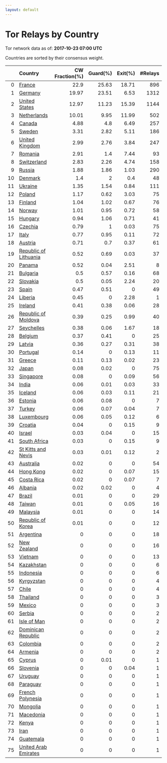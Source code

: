 ```yaml
---
layout: default
---
```



# Tor Relays by Country

Tor network data as of: **2017-10-23 07:00 UTC**

Countries are sorted by their consensus weight.

|    | Country                                                                  |   CW Fraction(%) |   Guard(%) |   Exit(%) |   #Relays |
|---:|:-------------------------------------------------------------------------|-----------------:|-----------:|----------:|----------:|
|  0 | [France](https://atlas.torproject.org/#search/country:fr)                |            22.9  |      25.63 |     18.71 |       896 |
|  1 | [Germany](https://atlas.torproject.org/#search/country:de)               |            19.97 |      23.51 |      6.53 |      1312 |
|  2 | [United States](https://atlas.torproject.org/#search/country:us)         |            12.97 |      11.23 |     15.39 |      1144 |
|  3 | [Netherlands](https://atlas.torproject.org/#search/country:nl)           |            10.01 |       9.95 |     11.99 |       502 |
|  4 | [Canada](https://atlas.torproject.org/#search/country:ca)                |             4.88 |       4.8  |      6.49 |       257 |
|  5 | [Sweden](https://atlas.torproject.org/#search/country:se)                |             3.31 |       2.82 |      5.11 |       186 |
|  6 | [United Kingdom](https://atlas.torproject.org/#search/country:gb)        |             2.99 |       2.76 |      3.84 |       247 |
|  7 | [Romania](https://atlas.torproject.org/#search/country:ro)               |             2.91 |       1.4  |      7.44 |        93 |
|  8 | [Switzerland](https://atlas.torproject.org/#search/country:ch)           |             2.83 |       2.26 |      4.74 |       158 |
|  9 | [Russia](https://atlas.torproject.org/#search/country:ru)                |             1.88 |       1.86 |      1.03 |       290 |
| 10 | [Denmark](https://atlas.torproject.org/#search/country:dk)               |             1.4  |       2    |      0.4  |        48 |
| 11 | [Ukraine](https://atlas.torproject.org/#search/country:ua)               |             1.35 |       1.54 |      0.84 |       111 |
| 12 | [Poland](https://atlas.torproject.org/#search/country:pl)                |             1.17 |       0.62 |      3.03 |        75 |
| 13 | [Finland](https://atlas.torproject.org/#search/country:fi)               |             1.04 |       1.02 |      0.67 |        76 |
| 14 | [Norway](https://atlas.torproject.org/#search/country:no)                |             1.01 |       0.95 |      0.72 |        58 |
| 15 | [Hungary](https://atlas.torproject.org/#search/country:hu)               |             0.94 |       1.06 |      0.71 |        41 |
| 16 | [Czechia](https://atlas.torproject.org/#search/country:cz)               |             0.79 |       1    |      0.03 |        75 |
| 17 | [Italy](https://atlas.torproject.org/#search/country:it)                 |             0.77 |       0.95 |      0.11 |        72 |
| 18 | [Austria](https://atlas.torproject.org/#search/country:at)               |             0.71 |       0.7  |      0.37 |        61 |
| 19 | [Republic of Lithuania](https://atlas.torproject.org/#search/country:lt) |             0.52 |       0.69 |      0.03 |        37 |
| 20 | [Panama](https://atlas.torproject.org/#search/country:pa)                |             0.52 |       0.04 |      2.51 |         8 |
| 21 | [Bulgaria](https://atlas.torproject.org/#search/country:bg)              |             0.5  |       0.57 |      0.16 |        68 |
| 22 | [Slovakia](https://atlas.torproject.org/#search/country:sk)              |             0.5  |       0.05 |      2.24 |        20 |
| 23 | [Spain](https://atlas.torproject.org/#search/country:es)                 |             0.47 |       0.51 |      0    |        49 |
| 24 | [Liberia](https://atlas.torproject.org/#search/country:lr)               |             0.45 |       0    |      2.28 |         1 |
| 25 | [Ireland](https://atlas.torproject.org/#search/country:ie)               |             0.41 |       0.38 |      0.06 |        28 |
| 26 | [Republic of Moldova](https://atlas.torproject.org/#search/country:md)   |             0.39 |       0.25 |      0.99 |        40 |
| 27 | [Seychelles](https://atlas.torproject.org/#search/country:sc)            |             0.38 |       0.06 |      1.67 |        18 |
| 28 | [Belgium](https://atlas.torproject.org/#search/country:be)               |             0.37 |       0.41 |      0    |        25 |
| 29 | [Latvia](https://atlas.torproject.org/#search/country:lv)                |             0.36 |       0.27 |      0.31 |        38 |
| 30 | [Portugal](https://atlas.torproject.org/#search/country:pt)              |             0.14 |       0    |      0.13 |        11 |
| 31 | [Greece](https://atlas.torproject.org/#search/country:gr)                |             0.11 |       0.13 |      0.02 |        23 |
| 32 | [Japan](https://atlas.torproject.org/#search/country:jp)                 |             0.08 |       0.02 |      0    |        75 |
| 33 | [Singapore](https://atlas.torproject.org/#search/country:sg)             |             0.08 |       0    |      0.09 |        56 |
| 34 | [India](https://atlas.torproject.org/#search/country:in)                 |             0.06 |       0.01 |      0.03 |        33 |
| 35 | [Iceland](https://atlas.torproject.org/#search/country:is)               |             0.06 |       0.03 |      0.11 |        21 |
| 36 | [Estonia](https://atlas.torproject.org/#search/country:ee)               |             0.06 |       0.08 |      0    |         7 |
| 37 | [Turkey](https://atlas.torproject.org/#search/country:tr)                |             0.06 |       0.07 |      0.04 |         7 |
| 38 | [Luxembourg](https://atlas.torproject.org/#search/country:lu)            |             0.06 |       0.05 |      0.12 |         6 |
| 39 | [Croatia](https://atlas.torproject.org/#search/country:hr)               |             0.04 |       0    |      0.15 |         9 |
| 40 | [Israel](https://atlas.torproject.org/#search/country:il)                |             0.03 |       0.04 |      0    |        15 |
| 41 | [South Africa](https://atlas.torproject.org/#search/country:za)          |             0.03 |       0    |      0.15 |         9 |
| 42 | [St Kitts and Nevis](https://atlas.torproject.org/#search/country:kn)    |             0.03 |       0.01 |      0.12 |         2 |
| 43 | [Australia](https://atlas.torproject.org/#search/country:au)             |             0.02 |       0    |      0    |        54 |
| 44 | [Hong Kong](https://atlas.torproject.org/#search/country:hk)             |             0.02 |       0    |      0.07 |        15 |
| 45 | [Costa Rica](https://atlas.torproject.org/#search/country:cr)            |             0.02 |       0    |      0.07 |         7 |
| 46 | [Albania](https://atlas.torproject.org/#search/country:al)               |             0.02 |       0.02 |      0    |         4 |
| 47 | [Brazil](https://atlas.torproject.org/#search/country:br)                |             0.01 |       0    |      0    |        29 |
| 48 | [Taiwan](https://atlas.torproject.org/#search/country:tw)                |             0.01 |       0    |      0.05 |        16 |
| 49 | [Malaysia](https://atlas.torproject.org/#search/country:my)              |             0.01 |       0    |      0    |        14 |
| 50 | [Republic of Korea](https://atlas.torproject.org/#search/country:kr)     |             0.01 |       0    |      0    |        12 |
| 51 | [Argentina](https://atlas.torproject.org/#search/country:ar)             |             0    |       0    |      0    |        18 |
| 52 | [New Zealand](https://atlas.torproject.org/#search/country:nz)           |             0    |       0    |      0    |        16 |
| 53 | [Vietnam](https://atlas.torproject.org/#search/country:vn)               |             0    |       0    |      0    |        13 |
| 54 | [Kazakhstan](https://atlas.torproject.org/#search/country:kz)            |             0    |       0    |      0    |         6 |
| 55 | [Indonesia](https://atlas.torproject.org/#search/country:id)             |             0    |       0    |      0    |         6 |
| 56 | [Kyrgyzstan](https://atlas.torproject.org/#search/country:kg)            |             0    |       0    |      0    |         4 |
| 57 | [Chile](https://atlas.torproject.org/#search/country:cl)                 |             0    |       0    |      0    |         4 |
| 58 | [Thailand](https://atlas.torproject.org/#search/country:th)              |             0    |       0    |      0    |         3 |
| 59 | [Mexico](https://atlas.torproject.org/#search/country:mx)                |             0    |       0    |      0    |         3 |
| 60 | [Serbia](https://atlas.torproject.org/#search/country:rs)                |             0    |       0    |      0    |         2 |
| 61 | [Isle of Man](https://atlas.torproject.org/#search/country:im)           |             0    |       0    |      0    |         2 |
| 62 | [Dominican Republic](https://atlas.torproject.org/#search/country:do)    |             0    |       0    |      0    |         2 |
| 63 | [Colombia](https://atlas.torproject.org/#search/country:co)              |             0    |       0    |      0    |         2 |
| 64 | [Armenia](https://atlas.torproject.org/#search/country:am)               |             0    |       0    |      0    |         2 |
| 65 | [Cyprus](https://atlas.torproject.org/#search/country:cy)                |             0    |       0.01 |      0    |         1 |
| 66 | [Slovenia](https://atlas.torproject.org/#search/country:si)              |             0    |       0    |      0.04 |         1 |
| 67 | [Uruguay](https://atlas.torproject.org/#search/country:uy)               |             0    |       0    |      0    |         1 |
| 68 | [Paraguay](https://atlas.torproject.org/#search/country:py)              |             0    |       0    |      0    |         1 |
| 69 | [French Polynesia](https://atlas.torproject.org/#search/country:pf)      |             0    |       0    |      0    |         1 |
| 70 | [Mongolia](https://atlas.torproject.org/#search/country:mn)              |             0    |       0    |      0    |         1 |
| 71 | [Macedonia](https://atlas.torproject.org/#search/country:mk)             |             0    |       0    |      0    |         1 |
| 72 | [Kenya](https://atlas.torproject.org/#search/country:ke)                 |             0    |       0    |      0    |         1 |
| 73 | [Iran](https://atlas.torproject.org/#search/country:ir)                  |             0    |       0    |      0    |         1 |
| 74 | [Guatemala](https://atlas.torproject.org/#search/country:gt)             |             0    |       0    |      0    |         1 |
| 75 | [United Arab Emirates](https://atlas.torproject.org/#search/country:ae)  |             0    |       0    |      0    |         1 |